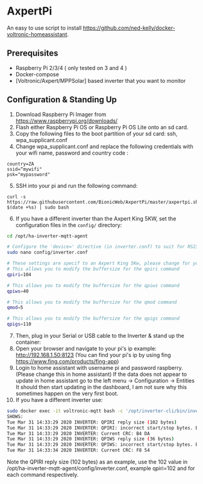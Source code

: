 # AxpertPi

An easy to use script to install https://github.com/ned-kelly/docker-voltronic-homeassistant.

## Prerequisites

- Raspberry Pi 2/3/4 ( only tested on 3 and 4 )
- Docker-compose
- [Voltronic/Axpert/MPPSolar] based inverter that you want to monitor

## Configuration & Standing Up

1. Download Raspberry Pi Imager from https://www.raspberrypi.org/downloads/
2. Flash either Raspberry Pi OS or Raspberry Pi OS Lite onto an sd card.
3. Copy the following files to the boot partition of your sd card: ssh, wpa_supplicant.conf
4. Change wpa_supplicant.conf and replace the following credentials with your wifi name, password and country code :
```
country=ZA
ssid=“mywifi"
psk="mypassword"
```

5. SSH into your pi and run the following command:
```
curl -s https://raw.githubusercontent.com/BionicWeb/AxpertPi/master/axpertpi.sh?$(date +%s) | sudo bash
```

6. If you have a different inverter than the Axpert King 5KW, set the configuration files in the `config/` directory:

```bash
cd /opt/ha-inverter-mqtt-agent

# Configure the 'device=' directive (in inverter.conf) to suit for RS232 or USB.. 
sudo nano config/inverter.conf

# These settings are specif to an Axpert King 5Kw, please change for your inverter if different. See Point 10 below.
# This allows you to modify the buffersize for the qpiri command
qpiri=104

# This allows you to modify the buffersize for the qpiws command
qpiws=40

# This allows you to modify the buffersize for the qmod command
qmod=5

# This allows you to modify the buffersize for the qpigs command
qpigs=110
```

7. Then, plug in your Serial or USB cable to the Inverter & stand up the container:
8. Open your browser and navigate to your pi's ip example: http://192.168.1.50:8123 (You can find your pi's ip by using fing https://www.fing.com/products/fing-app)
9. Login to home assistant with username pi and password raspberry. (Please change this in home assistant)
   If the data does not appear to update in home assistant go to the left menu -> Configuration -> Entities
   It should then start updating in the dashboard, I am not sure why this sometimes happen on the very first boot.
10. If you have a different inverter use:
```bash
sudo docker exec -it voltronic-mqtt bash -c '/opt/inverter-cli/bin/inverter_poller -d -1'
SHOWS:
Tue Mar 31 14:33:29 2020 INVERTER: QPIRI reply size (102 bytes)
Tue Mar 31 14:33:29 2020 INVERTER: QPIRI: incorrect start/stop bytes. Buffer: (230.0 …
Tue Mar 31 14:33:29 2020 INVERTER: Current CRC: B4 DA
Tue Mar 31 14:33:29 2020 INVERTER: QPIWS reply size (36 bytes)
Tue Mar 31 14:33:29 2020 INVERTER: QPIWS: incorrect start/stop bytes. Buffer: (…
Tue Mar 31 14:33:34 2020 INVERTER: Current CRC: F8 54
```
Note the QPIRI reply size (102 bytes) as an example, use the 102 value in /opt/ha-inverter-mqtt-agent/config/inverter.conf, example qpiri=102 and for each command respectively.
